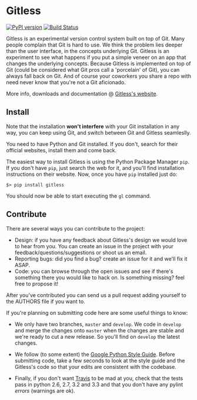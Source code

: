Gitless
=======

[![PyPI version](https://badge.fury.io/py/gitless.png)](
    http://badge.fury.io/py/gitless)
[![Build Status](https://travis-ci.org/sdg-mit/gitless.png?branch=develop)](
    https://travis-ci.org/sdg-mit/gitless)

Gitless is an experimental version control system built on top of Git. Many
people complain that Git is hard to use. We think the problem lies deeper than
the user interface, in the concepts underlying Git. Gitless is an experiment to
see what happens if you put a simple veneer on an app that changes the
underlying concepts. Because Gitless is implemented on top of Git (could be
considered what Git pros call a 'porcelain' of Git), you can always fall
back on Git. And of course your coworkers you share a repo with need never know
that you're not a Git aficionado.

More info, downloads and documentation @ [Gitless's website](
    http://people.csail.mit.edu/sperezde/gitless "Gitless's website").


Install
-------

Note that the installation **won't interfere** with your Git installation in any
way, you can keep using Git, and switch between Git and Gitless seamleslly.

You need to have Python and Git installed. If you don't, search for their
official websites, install them and come back.

The easiest way to install Gitless is using the Python Package Manager `pip`. If
you don't have `pip`, just search the web for it, and you'll find installation
instructions on their website. Now, once you have `pip` installed just do:

    $> pip install gitless

You should now be able to start executing the `gl` command.



Contribute
----------

There are several ways you can contribute to the project:

- Design: if you have any feedback about Gitless's design we would love to
hear from you. You can create an issue in the project with your
feedback/questions/suggestions or shoot us an email.
- Reporting bugs: did you find a bug? create an issue for it and we'll fix it
ASAP.
- Code: you can browse through the open issues and see if there's something
there you would like to hack on. Is something missing? feel free to propose it!

After you've contributed you can send us a pull request adding yourself to the
AUTHORS file if you want to.

If you're planning on submitting code here are some useful things to know:

- We only have two branches, `master` and `develop`. We code in `develop` and
merge the changes onto `master` when the changes are stable and we're ready to
cut a new release. So you'll find on `develop` the latest changes.

- We follow (to some extent) the [Google Python Style Guide](
    http://google-styleguide.googlecode.com/svn/trunk/pyguide.html
    "Google Python Style Guide").
Before submitting code, take a few seconds to look at the style guide and the
Gitless's code so that your edits are consistent with the codebase.

- Finally, if you don't want [Travis](
    https://travis-ci.org/sdg-mit/gitless "Travis") to
be mad at you, check that the tests pass in python 2.6, 2.7, 3.2 and 3.3 and
that you don't have any pylint *errors* (warnings are ok).
